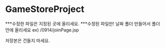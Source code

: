 # GameStoreProject

***수정한 파일은 지정된 곳에 올리세요.
***수정된 파일만! 날짜 폴더 만들어서 폴더 안에 올리세요
ex) /0914/joinPage.jsp

저장본은 건들지 마세요.
